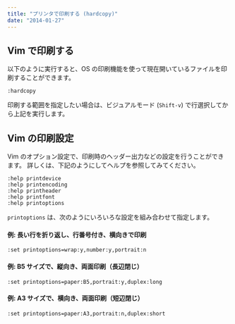 ```yaml
---
title: "プリンタで印刷する (hardcopy)"
date: "2014-01-27"
---
```


Vim で印刷する
----

以下のように実行すると、OS の印刷機能を使って現在開いているファイルを印刷することができます。

~~~
:hardcopy
~~~

印刷する範囲を指定したい場合は、ビジュアルモード (`Shift-v`) で行選択してから上記を実行します。


Vim の印刷設定
----

Vim のオプション設定で、印刷時のヘッダー出力などの設定を行うことができます。
詳しくは、下記のようにしてヘルプを参照してみてください。

~~~
:help printdevice
:help printencoding
:help printheader
:help printfont
:help printoptions
~~~

`printoptions` は、次のようにいろいろな設定を組み合わせて指定します。

#### 例: 長い行を折り返し、行番号付き、横向きで印刷

~~~
:set printoptions=wrap:y,number:y,portrait:n
~~~

#### 例: B5 サイズで、縦向き、両面印刷（長辺閉じ）　

~~~
:set printoptions=paper:B5,portrait:y,duplex:long
~~~

#### 例: A3 サイズで、横向き、両面印刷（短辺閉じ）

~~~
:set printoptions=paper:A3,portrait:n,duplex:short
~~~

